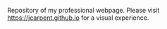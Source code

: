 Repository of my professional webpage. Please visit https://jcarpent.github.io for a visual experience.
